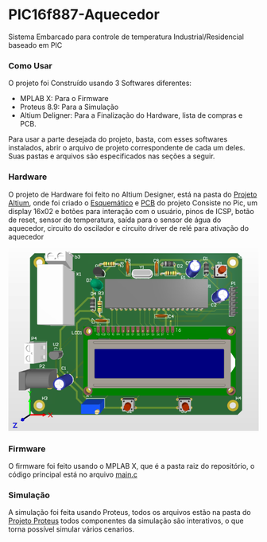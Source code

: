 # PIC16f887-Aquecedor

Sistema Embarcado para controle de temperatura Industrial/Residencial baseado em PIC


### Como Usar

O projeto foi Construído usando 3 Softwares diferentes: 
* MPLAB X: Para o Firmware
* Proteus 8.9: Para a Simulação
* Altium Deligner: Para a Finalização do Hardware, lista de compras e PCB.

Para usar a parte desejada do projeto, basta, com esses softwares instalados, abrir o arquivo de projeto correspondente de cada um deles. Suas pastas e arquivos são especificados nas seções a seguir.

### Hardware

O projeto de Hardware foi feito no Altium Designer, está na pasta do [Projeto Altium](Aquecedor/), onde foi criado o [Esquemático](Aquecedor/Sheet_Aquecedor.pdf) e [PCB](Aquecedor/PCB_Aquecedor.pdf) do projeto
Consiste no Pic, um display 16x02 e botões para interação com o usuário, pinos de ICSP, botão de reset, sensor de temperatura, saída para o sensor de água do aquecedor, circuito do oscilador e circuito driver de relé para ativação do aquecedor

![](imagens/PCB.png)

### Firmware

O firmware foi feito usando o MPLAB X, que é a pasta raiz do repositório, o código principal está no arquivo [main.c](main.c)

### Simulação

A simulação foi feita usando Proteus, todos os arquivos estão na pasta do [Projeto Proteus](Picaquecedor/) todos componentes da simulação são interativos, o que torna possível simular vários cenarios.
